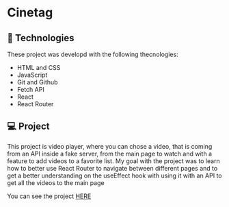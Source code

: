 # Cinetag

## 🚀 Technologies

These project was developd with the following thecnologies:

- HTML and CSS
- JavaScript
- Git and Github
- Fetch API
- React
- React Router

## 💻 Project

This project is video player, where you can chose a video, that is coming from an API inside a fake server, from the main page to watch and with a feature to add videos to a favorite list. My goal with the project was to learn how to better use React Router to navigate between different pages and to get a better understanding on the useEffect hook with using it with an API to get all the videos to the main page

You can see the project [HERE](https://cinetag-khaki.vercel.app/)
